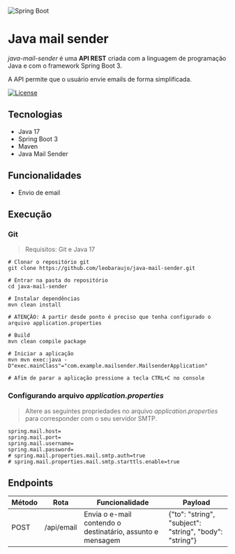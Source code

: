 ![Spring Boot](https://docs.spring.io/spring-boot/docs/current/reference/htmlsingle/img/banner-logo.svg)

# Java mail sender

_java-mail-sender_ é uma __API REST__ criada com a linguagem de programação Java e com o framework Spring Boot 3.

A API permite que o usuário envie emails de forma simplificada.

[![License](https://img.shields.io/npm/l/react)](https://github.com/leobaraujo/java-mail-sender/blob/main/LICENSE) 

## Tecnologias

- Java 17
- Spring Boot 3
- Maven
- Java Mail Sender

## Funcionalidades

- Envio de email

## Execução

### Git

> Requisitos: Git e Java 17

```shell
# Clonar o repositório git
git clone https://github.com/leobaraujo/java-mail-sender.git

# Entrar na pasta do repositório
cd java-mail-sender

# Instalar dependências
mvn clean install

# ATENÇÂO: A partir desde ponto é preciso que tenha configurado o arquivo application.properties

# Build
mvn clean compile package

# Iniciar a aplicação
mvn mvn exec:java -D"exec.mainClass"="com.example.mailsender.MailsenderApplication"

# Afim de parar a aplicação pressione a tecla CTRL+C no console
```

### Configurando arquivo _application.properties_

> Altere as seguintes propriedades no arquivo _application.properties_ para corresponder com o seu servidor SMTP.

```
spring.mail.host=
spring.mail.port=
spring.mail.username=
spring.mail.password=
# spring.mail.properties.mail.smtp.auth=true
# spring.mail.properties.mail.smtp.starttls.enable=true
```

## Endpoints

| Método | Rota | Funcionalidade | Payload |
|---|---|---|---|
| POST | /api/email | Envia o e-mail contendo o destinatário, assunto e mensagem | {"to": "string", "subject": "string", "body": "string"} |
